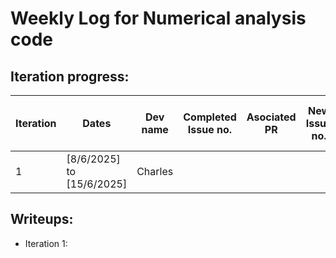 # Weekly Log for Numerical analysis code

## Iteration progress:

| Iteration | Dates                     | Dev name | Completed Issue no. | Asociated PR | New Issue no. | Time taken vs 2 hrs | Project running smoothly? |
| --------- | ------------------------- | -------- | ------------------- | ------------ | ------------- | ------------------- | ------------------------- |
| 1         | [8/6/2025] to [15/6/2025] | Charles  |                     |              |               |                     |                           |



## Writeups: 
- Iteration 1: `  `


